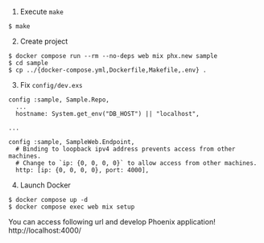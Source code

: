 1. Execute `make`

```
$ make
```

2. Create project

```
$ docker compose run --rm --no-deps web mix phx.new sample
$ cd sample
$ cp ../{docker-compose.yml,Dockerfile,Makefile,.env} .
```

3. Fix `config/dev.exs`

```
config :sample, Sample.Repo,
  ...
  hostname: System.get_env("DB_HOST") || "localhost",

...

config :sample, SampleWeb.Endpoint,
  # Binding to loopback ipv4 address prevents access from other machines.
  # Change to `ip: {0, 0, 0, 0}` to allow access from other machines.
  http: [ip: {0, 0, 0, 0}, port: 4000],
```

4. Launch Docker

```
$ docker compose up -d
$ docker compose exec web mix setup
```

You can access following url and develop Phoenix application!
http://localhost:4000/
